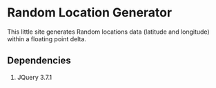 # Random Location Generator
This little site generates Random locations data (latitude and longitude) within a floating point delta.

## Dependencies
1. JQuery 3.7.1
